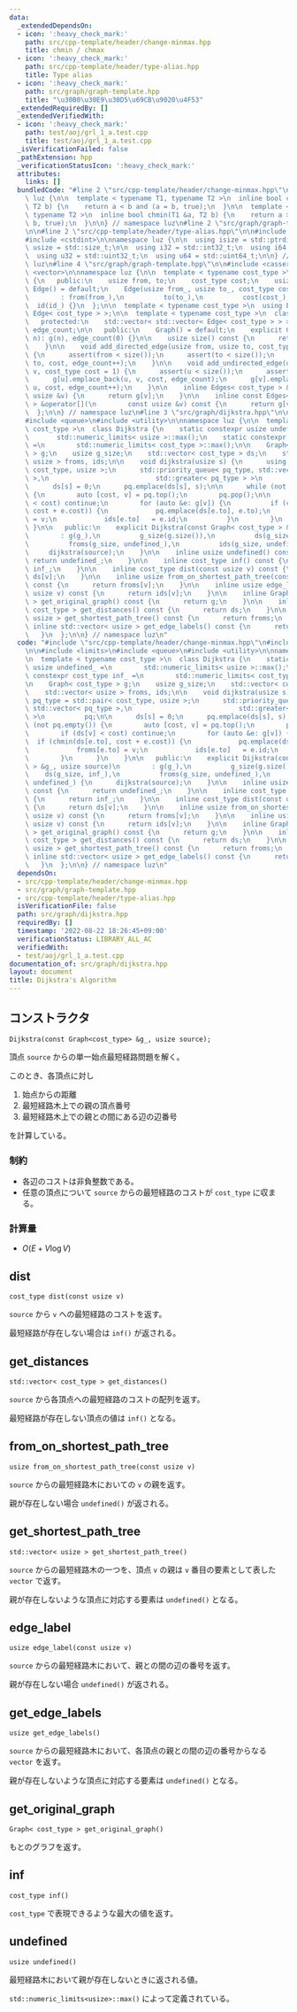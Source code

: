 ```yaml
---
data:
  _extendedDependsOn:
  - icon: ':heavy_check_mark:'
    path: src/cpp-template/header/change-minmax.hpp
    title: chmin / chmax
  - icon: ':heavy_check_mark:'
    path: src/cpp-template/header/type-alias.hpp
    title: Type alias
  - icon: ':heavy_check_mark:'
    path: src/graph/graph-template.hpp
    title: "\u30B0\u30E9\u30D5\u69CB\u9020\u4F53"
  _extendedRequiredBy: []
  _extendedVerifiedWith:
  - icon: ':heavy_check_mark:'
    path: test/aoj/grl_1_a.test.cpp
    title: test/aoj/grl_1_a.test.cpp
  _isVerificationFailed: false
  _pathExtension: hpp
  _verificationStatusIcon: ':heavy_check_mark:'
  attributes:
    links: []
  bundledCode: "#line 2 \"src/cpp-template/header/change-minmax.hpp\"\n\nnamespace\
    \ luz {\n\n  template < typename T1, typename T2 >\n  inline bool chmax(T1 &a,\
    \ T2 b) {\n    return a < b and (a = b, true);\n  }\n\n  template < typename T1,\
    \ typename T2 >\n  inline bool chmin(T1 &a, T2 b) {\n    return a > b and (a =\
    \ b, true);\n  }\n\n} // namespace luz\n#line 2 \"src/graph/graph-template.hpp\"\
    \n\n#line 2 \"src/cpp-template/header/type-alias.hpp\"\n\n#include <cstddef>\n\
    #include <cstdint>\n\nnamespace luz {\n\n  using isize = std::ptrdiff_t;\n  using\
    \ usize = std::size_t;\n\n  using i32 = std::int32_t;\n  using i64 = std::int64_t;\n\
    \  using u32 = std::uint32_t;\n  using u64 = std::uint64_t;\n\n} // namespace\
    \ luz\n#line 4 \"src/graph/graph-template.hpp\"\n\n#include <cassert>\n#include\
    \ <vector>\n\nnamespace luz {\n\n  template < typename cost_type >\n  class Edge\
    \ {\n   public:\n    usize from, to;\n    cost_type cost;\n    usize id;\n   \
    \ Edge() = default;\n    Edge(usize from_, usize to_, cost_type cost_, usize id_)\n\
    \        : from(from_),\n          to(to_),\n          cost(cost_),\n        \
    \  id(id_) {}\n  };\n\n  template < typename cost_type >\n  using Edges = std::vector<\
    \ Edge< cost_type > >;\n\n  template < typename cost_type >\n  class Graph {\n\
    \   protected:\n    std::vector< std::vector< Edge< cost_type > > > g;\n    usize\
    \ edge_count;\n\n   public:\n    Graph() = default;\n    explicit Graph(usize\
    \ n): g(n), edge_count(0) {}\n\n    usize size() const {\n      return g.size();\n\
    \    }\n\n    void add_directed_edge(usize from, usize to, cost_type cost = 1)\
    \ {\n      assert(from < size());\n      assert(to < size());\n      g[from].emplace_back(from,\
    \ to, cost, edge_count++);\n    }\n\n    void add_undirected_edge(usize u, usize\
    \ v, cost_type cost = 1) {\n      assert(u < size());\n      assert(v < size());\n\
    \      g[u].emplace_back(u, v, cost, edge_count);\n      g[v].emplace_back(v,\
    \ u, cost, edge_count++);\n    }\n\n    inline Edges< cost_type > &operator[](const\
    \ usize &v) {\n      return g[v];\n    }\n\n    inline const Edges< cost_type\
    \ > &operator[](\n        const usize &v) const {\n      return g[v];\n    }\n\
    \  };\n\n} // namespace luz\n#line 3 \"src/graph/dijkstra.hpp\"\n\n#include <limits>\n\
    #include <queue>\n#include <utility>\n\nnamespace luz {\n\n  template < typename\
    \ cost_type >\n  class Dijkstra {\n    static constexpr usize undefined_ =\n \
    \       std::numeric_limits< usize >::max();\n    static constexpr cost_type inf_\
    \ =\n        std::numeric_limits< cost_type >::max();\n\n    Graph< cost_type\
    \ > g;\n    usize g_size;\n    std::vector< cost_type > ds;\n    std::vector<\
    \ usize > froms, ids;\n\n    void dijkstra(usize s) {\n      using pq_type = std::pair<\
    \ cost_type, usize >;\n      std::priority_queue< pq_type, std::vector< pq_type\
    \ >,\n                           std::greater< pq_type > >\n          pq;\n\n\
    \      ds[s] = 0;\n      pq.emplace(ds[s], s);\n\n      while (not pq.empty())\
    \ {\n        auto [cost, v] = pq.top();\n        pq.pop();\n\n        if (ds[v]\
    \ < cost) continue;\n        for (auto &e: g[v]) {\n          if (chmin(ds[e.to],\
    \ cost + e.cost)) {\n            pq.emplace(ds[e.to], e.to);\n            froms[e.to]\
    \ = v;\n            ids[e.to]   = e.id;\n          }\n        }\n      }\n   \
    \ }\n\n   public:\n    explicit Dijkstra(const Graph< cost_type > &g_, usize source)\n\
    \        : g(g_),\n          g_size(g.size()),\n          ds(g_size, inf_),\n\
    \          froms(g_size, undefined_),\n          ids(g_size, undefined_) {\n \
    \     dijkstra(source);\n    }\n\n    inline usize undefined() const {\n     \
    \ return undefined_;\n    }\n\n    inline cost_type inf() const {\n      return\
    \ inf_;\n    }\n\n    inline cost_type dist(const usize v) const {\n      return\
    \ ds[v];\n    }\n\n    inline usize from_on_shortest_path_tree(const usize v)\
    \ const {\n      return froms[v];\n    }\n\n    inline usize edge_label(const\
    \ usize v) const {\n      return ids[v];\n    }\n\n    inline Graph< cost_type\
    \ > get_original_graph() const {\n      return g;\n    }\n\n    inline std::vector<\
    \ cost_type > get_distances() const {\n      return ds;\n    }\n\n    inline std::vector<\
    \ usize > get_shortest_path_tree() const {\n      return froms;\n    }\n\n   \
    \ inline std::vector< usize > get_edge_labels() const {\n      return ids;\n \
    \   }\n  };\n\n} // namespace luz\n"
  code: "#include \"src/cpp-template/header/change-minmax.hpp\"\n#include \"src/graph/graph-template.hpp\"\
    \n\n#include <limits>\n#include <queue>\n#include <utility>\n\nnamespace luz {\n\
    \n  template < typename cost_type >\n  class Dijkstra {\n    static constexpr\
    \ usize undefined_ =\n        std::numeric_limits< usize >::max();\n    static\
    \ constexpr cost_type inf_ =\n        std::numeric_limits< cost_type >::max();\n\
    \n    Graph< cost_type > g;\n    usize g_size;\n    std::vector< cost_type > ds;\n\
    \    std::vector< usize > froms, ids;\n\n    void dijkstra(usize s) {\n      using\
    \ pq_type = std::pair< cost_type, usize >;\n      std::priority_queue< pq_type,\
    \ std::vector< pq_type >,\n                           std::greater< pq_type >\
    \ >\n          pq;\n\n      ds[s] = 0;\n      pq.emplace(ds[s], s);\n\n      while\
    \ (not pq.empty()) {\n        auto [cost, v] = pq.top();\n        pq.pop();\n\n\
    \        if (ds[v] < cost) continue;\n        for (auto &e: g[v]) {\n        \
    \  if (chmin(ds[e.to], cost + e.cost)) {\n            pq.emplace(ds[e.to], e.to);\n\
    \            froms[e.to] = v;\n            ids[e.to]   = e.id;\n          }\n\
    \        }\n      }\n    }\n\n   public:\n    explicit Dijkstra(const Graph< cost_type\
    \ > &g_, usize source)\n        : g(g_),\n          g_size(g.size()),\n      \
    \    ds(g_size, inf_),\n          froms(g_size, undefined_),\n          ids(g_size,\
    \ undefined_) {\n      dijkstra(source);\n    }\n\n    inline usize undefined()\
    \ const {\n      return undefined_;\n    }\n\n    inline cost_type inf() const\
    \ {\n      return inf_;\n    }\n\n    inline cost_type dist(const usize v) const\
    \ {\n      return ds[v];\n    }\n\n    inline usize from_on_shortest_path_tree(const\
    \ usize v) const {\n      return froms[v];\n    }\n\n    inline usize edge_label(const\
    \ usize v) const {\n      return ids[v];\n    }\n\n    inline Graph< cost_type\
    \ > get_original_graph() const {\n      return g;\n    }\n\n    inline std::vector<\
    \ cost_type > get_distances() const {\n      return ds;\n    }\n\n    inline std::vector<\
    \ usize > get_shortest_path_tree() const {\n      return froms;\n    }\n\n   \
    \ inline std::vector< usize > get_edge_labels() const {\n      return ids;\n \
    \   }\n  };\n\n} // namespace luz\n"
  dependsOn:
  - src/cpp-template/header/change-minmax.hpp
  - src/graph/graph-template.hpp
  - src/cpp-template/header/type-alias.hpp
  isVerificationFile: false
  path: src/graph/dijkstra.hpp
  requiredBy: []
  timestamp: '2022-08-22 18:26:45+09:00'
  verificationStatus: LIBRARY_ALL_AC
  verifiedWith:
  - test/aoj/grl_1_a.test.cpp
documentation_of: src/graph/dijkstra.hpp
layout: document
title: Dijkstra's Algorithm
---
```


## コンストラクタ
```
Dijkstra(const Graph<cost_type> &g_, usize source);
```

頂点 `source` からの単一始点最短経路問題を解く。

このとき、各頂点に対し

1. 始点からの距離
1. 最短経路木上での親の頂点番号
1. 最短経路木上での親との間にある辺の辺番号

を計算している。

### 制約
- 各辺のコストは非負整数である。
- 任意の頂点について `source` からの最短経路のコストが `cost_type` に収まる。

### 計算量
- $O(E + V \log V)$

## dist
```
cost_type dist(const usize v)
```

`source` から `v` への最短経路のコストを返す。

最短経路が存在しない場合は `inf()` が返される。

## get_distances
```
std::vector< cost_type > get_distances()
```

`source` から各頂点への最短経路のコストの配列を返す。

最短経路が存在しない頂点の値は `inf()` となる。

## from_on_shortest_path_tree
```
usize from_on_shortest_path_tree(const usize v)
```

`source` からの最短経路木においての `v` の親を返す。

親が存在しない場合 `undefined()` が返される。

## get_shortest_path_tree
```
std::vector< usize > get_shortest_path_tree()
```

`source` からの最短経路木の一つを、頂点 `v` の親は `v` 番目の要素として表した `vector` で返す。

親が存在しないような頂点に対応する要素は `undefined()` となる。

## edge_label
```
usize edge_label(const usize v)
```

`source` からの最短経路木において、親との間の辺の番号を返す。

親が存在しない場合 `undefined()` が返される。

## get_edge_labels
```
usize get_edge_labels()
```

`source` からの最短経路木において、各頂点の親との間の辺の番号からなる `vector` を返す。

親が存在しないような頂点に対応する要素は `undefined()` となる。

## get_original_graph
```
Graph< cost_type > get_original_graph()
```

もとのグラフを返す。

## inf
```
cost_type inf()
```

`cost_type` で表現できるような最大の値を返す。

## undefined
```
usize undefined()
```

最短経路木において親が存在しないときに返される値。

`std::numeric_limits<usize>::max()` によって定義されている。
